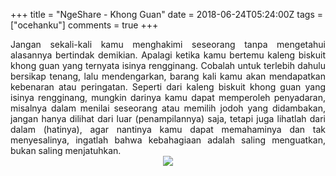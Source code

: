 +++
title = "NgeShare - Khong Guan"
date = 2018-06-24T05:24:00Z
tags = ["ocehanku"]
comments = true
+++

<div style="text-align: justify;">Jangan sekali-kali kamu menghakimi seseorang tanpa mengetahui alasannya bertindak demikian. Apalagi ketika kamu bertemu kaleng biskuit khong guan yang ternyata isinya rengginang. Cobalah untuk terlebih dahulu bersikap tenang, lalu mendengarkan, barang kali kamu akan mendapatkan kebenaran atau peringatan. Seperti dari kaleng biskuit khong guan yang isinya rengginang, mungkin darinya kamu dapat memperoleh penyadaran, misalnya dalam menilai seseorang atau memilih jodoh yang didambakan, jangan hanya dilihat dari luar (penampilannya) saja, tetapi juga lihatlah dari dalam (hatinya), agar nantinya kamu dapat memahaminya dan tak menyesalinya, ingatlah bahwa kebahagiaan adalah saling menguatkan, bukan saling menjatuhkan.<center><img border="0" data-original-height="450" data-original-width="600" src="https://1.bp.blogspot.com/-lQyrSVHaLD4/W2PQEwbIZuI/AAAAAAAARjo/ffKQJPuXWF4hyCQJhOVe2n3WV847Bh8wQCLcBGAs/s1600/ea30a254-a885-4b76-91d5-bde2d10d5d00.jpeg" /></center></div>

